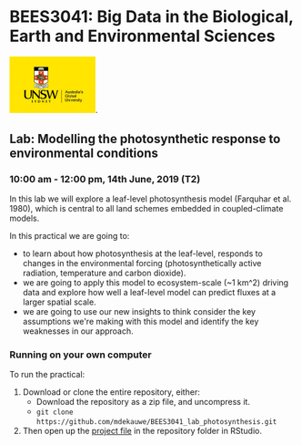 # BEES3041: Big Data in the Biological, Earth and Environmental Sciences

<img src="data/logo.jpeg" width="30%">.

## Lab: Modelling the photosynthetic response to environmental conditions

### 10:00 am - 12:00 pm, 14th June, 2019 (T2)

In this lab we will explore a leaf-level photosynthesis model (Farquhar et al. 1980), which is central to all land schemes embedded in coupled-climate models.

In this practical we are going to:

* to learn about how photosynthesis at the leaf-level, responds to changes in the environmental forcing (photosynthetically active radiation, temperature and carbon dioxide).
* we are going to apply this model to ecosystem-scale (~1 km^2) driving data and explore how well a leaf-level model can predict fluxes at a larger spatial scale.
* we are going to use our new insights to think consider the key assumptions we're making with this model and identify the key weaknesses in our approach.


### Running on your own computer

To run the practical:

1. Download or clone the entire repository, either:
    - Download the repository as a zip file, and uncompress it.
    - `git clone https://github.com/mdekauwe/BEES3041_lab_photosynthesis.git`
2. Then open up the [project file](BEES3041_lab.Rproj) in the repository folder in RStudio.
